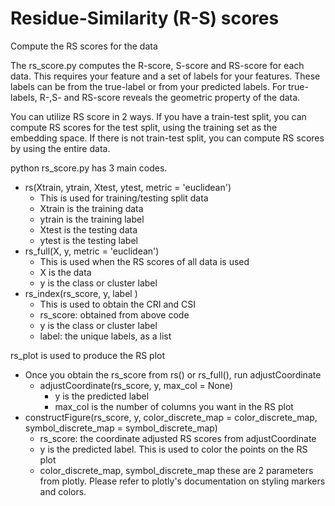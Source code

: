 # Residue-Similarity (R-S) scores
Compute the RS scores for the data

The rs_score.py computes the R-score, S-score and RS-score for each data. This requires your feature and a set of labels for your features.
These labels can be from the true-label or from your predicted labels. For true-labels, R-,S- and RS-score reveals the geometric property of the data.

You can utilize RS score in 2 ways. If you have a train-test split, you can compute RS scores for the test split, using the training set as the embedding space.
If there is not train-test split, you can compute RS scores by using the entire data.

python rs_score.py has 3 main codes.
* rs(Xtrain, ytrain, Xtest, ytest, metric = 'euclidean')
  * This is used for training/testing split data
  * Xtrain is the training data
  * ytrain is the training label
  * Xtest is the testing data
  * ytest is the testing label
* rs_full(X, y, metric = 'euclidean')
  * This is used when the RS scores of all data is used
  * X is the data
  * y is the class or cluster label
* rs_index(rs_score, y, label )
  * This is used to obtain the CRI and CSI
  * rs_score: obtained from above code
  * y is the class or cluster label
  * label: the unique labels, as a list
 

rs_plot is used to produce the RS plot
* Once you obtain the rs_score from rs() or rs_full(), run adjustCoordinate
  * adjustCoordinate(rs_score, y, max_col = None)
    * y is the predicted label
    * max_col is the number of columns you want in the RS plot
* constructFigure(rs_score, y, color_discrete_map = color_discrete_map,  symbol_discrete_map = symbol_discrete_map)
    * rs_score: the coordinate adjusted RS scores from adjustCoordinate
    * y is the predicted label. This is used to color the points on the RS plot
    * color_discrete_map, symbol_discrete_map these are 2 parameters from plotly. Please refer to plotly's documentation on styling markers and colors.
